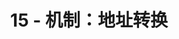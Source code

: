 ---
title: 15 - 机制：地址转换
description: 如何实现高效的内存虚拟化？如何提供应用程序所需的灵活性？如何保持控制应用程序可访问的内存位置，从而确保应用程序的内存访问得到合理的限制？采用基于硬件的地址转换（hardware-based address translation），硬件对每次内存访问进行处理（获取指令、数据读取或写入），将指令中的虚拟（virtual）地址转化为数据实际存储的（physical）物理地址。

---